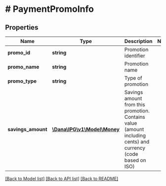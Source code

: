 # # PaymentPromoInfo

## Properties

Name | Type | Description | Notes
------------ | ------------- | ------------- | -------------
**promo_id** | **string** | Promotion identifier |
**promo_name** | **string** | Promotion name |
**promo_type** | **string** | Type of promotion |
**savings_amount** | [**\Dana\IPG\v1\Model\Money**](Money.md) | Savings amount from this promotion. Contains value (amount including cents) and currency (code based on ISO) |

[[Back to Model list]](../../README.md#models) [[Back to API list]](../../README.md#endpoints) [[Back to README]](../../README.md)

